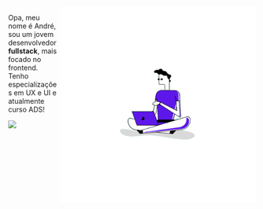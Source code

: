<img src="avatar.png" min-width="400px" max-width="400px" width="400px" align="right" alt="avatar">

<p align="left"> 
  Opa, meu nome é André, sou um jovem desenvolvedor <strong>fullstack</strong>, mais focado no frontend. <br>
  Tenho especializações em UX e UI e atualmente curso ADS!
</p>

<a href="https://www.linkedin.com/in/andre-sntos" alt="LinkedIn">
    <img src="https://img.shields.io/badge/-LinkedIn-blue?style=flat-square&logo=Linkedin&logoColor=white" />
  </a>
